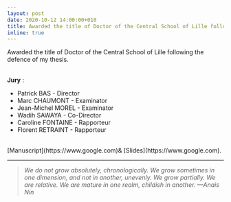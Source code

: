 ```yaml
---
layout: post
date: 2020-10-12 14:00:00+010
title: Awarded the title of Doctor of the Central School of Lille following the defence of my thesis.
inline: true
---
```


Awarded the title of Doctor of the Central School of Lille following the defence of my thesis.

<br>**Jury** :
<ul>
    <li>Patrick BAS - Director</li>
    <li>Marc CHAUMONT - Examinator</li>
    <li>Jean-Michel MOREL - Examinator</li>
    <li>Wadih SAWAYA - Co-Director</li>
    <li>Caroline FONTAINE - Rapporteur</li>
    <li>Florent RETRAINT - Rapporteur</li>
</ul>

<br>
[Manuscript](https://www.google.com)& [Slides](https://www.google.com).

***

> *We do not grow absolutely, chronologically. We grow sometimes in one dimension, and not in another, unevenly. We grow partially. We are relative. We are mature in one realm, childish in another.*
> *—Anais Nin*
